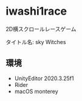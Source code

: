# iwashi1race

2D横スクロールレースゲーム

タイトル名: sky Witches

## 環境

- UnityEditor 2020.3.25f1
- Rider
- macOS monterey

